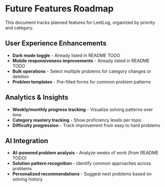 # Future Features Roadmap

This document tracks planned features for LeetLog, organized by priority and category.

## User Experience Enhancements
- **Dark mode toggle** - Already listed in README TODO
- **Mobile responsiveness improvements** - Already listed in README TODO
- **Bulk operations** - Select multiple problems for category changes or deletion
- **Problem templates** - Pre-filled forms for common problem patterns

## Analytics & Insights
- **Weekly/monthly progress tracking** - Visualize solving patterns over time
- **Category mastery tracking** - Show proficiency levels per topic
- **Difficulty progression** - Track improvement from easy to hard problems

## AI Integration
- **AI-powered problem analysis** - Analyze weeks of work (from README TODO)
- **Solution pattern recognition** - Identify common approaches across problems
- **Personalized recommendations** - Suggest next problems based on solving history